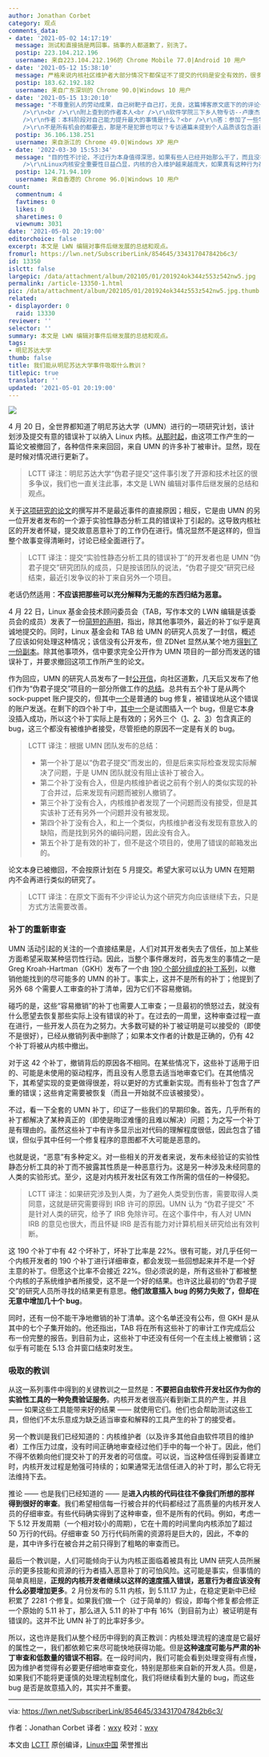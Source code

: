```yaml
---
author: Jonathan Corbet
category: 观点
comments_data:
- date: '2021-05-02 14:17:19'
  message: 测试和直接搞是两回事。搞事的人都道歉了，别洗了。
  postip: 223.104.212.196
  username: 来自223.104.212.196的 Chrome Mobile 77.0|Android 10 用户
- date: '2021-05-12 15:38:10'
  message: 严格来说内核社区维护者大部分情况下都保证不了提交的代码是安全有效的，很多问题都是在某些场景下才会暴露出来，单看代码根本看不出问题，而为了验证提交的代码去复现问题可能会有很高的成本，内核社区缺人缺钱，更是做不了了
  postip: 183.62.192.182
  username: 来自广东深圳的 Chrome 90.0|Windows 10 用户
- date: '2021-05-15 13:20:10'
  message: "不尊重别人的劳动成果，自己树靶子自己打，无良，这篇博客原文底下的的评论一样是批判。为了论文功利至此脸都不要了。这样的论文对科研也没什么价值。<br
    />\r\n<br />\r\n附上查到的作者本人<br />\r\n软件学院三下乡人物专访--卢康杰 <br />\r\n卢康杰，2005年到重庆大学软件学院读本科<br
    />\r\n作者：本科阶段对自己能力提升最大的事情是什么？<br />\r\n答：参加了一些学生工作，给我印象最深的就是当有一个机会在眼前的时候，一定要抓住它，机会稍纵即逝，要把握住自己的命运。<br
    />\r\n不是所有机会的都要去，那是不是犯罪也可以？专访通篇未提到个人品质该包含道德"
  postip: 36.106.138.251
  username: 来自浙江的 Chrome 49.0|Windows XP 用户
- date: '2022-03-30 15:53:34'
  message: "目的性不讨论，不过行为本身值得深思，如果有些人已经开始那么干了，而且没被发现，细思极恐。<br />\r\n这位中国的研究人员不一定是第一个有这个想法的人。<br
    />\r\nLinux内核安全重要性日益凸显，内核的合入维护越来越庞大，如果真有这种行为存在，维护者很难发现漏洞。"
  postip: 124.71.94.109
  username: 来自香港的 Chrome 96.0|Windows 10 用户
count:
  commentnum: 4
  favtimes: 0
  likes: 0
  sharetimes: 0
  viewnum: 3031
date: '2021-05-01 20:19:00'
editorchoice: false
excerpt: 本文是 LWN 编辑对事件后继发展的总结和观点。
fromurl: https://lwn.net/SubscriberLink/854645/334317047842b6c3/
id: 13350
islctt: false
largepic: /data/attachment/album/202105/01/201924ok344z553z542nw5.jpg
permalink: /article-13350-1.html
pic: /data/attachment/album/202105/01/201924ok344z553z542nw5.jpg.thumb.jpg
related:
- displayorder: 0
  raid: 13330
reviewer: ''
selector: ''
summary: 本文是 LWN 编辑对事件后继发展的总结和观点。
tags:
- 明尼苏达大学
thumb: false
title: 我们能从明尼苏达大学事件吸取什么教训？
titlepic: true
translator: ''
updated: '2021-05-01 20:19:00'
---
```


![](/data/attachment/album/202105/01/201924ok344z553z542nw5.jpg)


4 月 20 日，全世界都知道了明尼苏达大学（UMN）进行的一项研究计划，该计划涉及提交有意的错误补丁以纳入 Linux 内核。[从那时起](/article-13320-1.html)，由这项工作产生的一篇论文被撤回了，各种信件来来回回，来自 UMN 的许多补丁被审计。显然，现在是时候对情况进行更新了。



> 
> LCTT 译注：明尼苏达大学“伪君子提交”这件事引发了开源和技术社区的很多争议，我们也一直关注此事，本文是 LWN 编辑对事件后继发展的总结和观点。
> 
> 
> 


关于[这项研究的论文](https://github.com/QiushiWu/QiushiWu.github.io/blob/main/papers/OpenSourceInsecurity.pdf)的撰写并不是最近事件的直接原因；相反，它是由 UMN 的另一位开发者发布的一个源于实验性静态分析工具的错误补丁引起的。这导致内核社区的开发者怀疑，提交故意恶意补丁的工作仍在进行。情况显然不是这样的，但当整个故事变得清晰时，讨论已经全面进行了。



> 
> LCTT 译注：提交“实验性静态分析工具的错误补丁”的开发者也是 UMN “伪君子提交”研究团队的成员，只是按该团队的说法，“伪君子提交”研究已经结束，最近引发争议的补丁来自另外一个项目。
> 
> 
> 


老话仍然适用：**不应该把那些可以充分解释为无能的东西归结为恶意。**


4 月 22 日，Linux 基金会技术顾问委员会（TAB，写作本文的 LWN 编辑是该委员会的成员）发表了一份[简短的声明](https://lwn.net/Articles/854064/)，指出，除其他事项外，最近的补丁似乎是真诚地提交的。同时，Linux 基金会和 TAB 给 UMN 的研究人员发了一封信，概述了应该如何处理这种情况；该信没有公开发布，但 ZDNet 显然从某个地方[得到了一份副本](https://www.zdnet.com/article/the-linux-foundations-demands-to-the-university-of-minnesota-for-its-bad-linux-patches/)。除其他事项外，信中要求完全公开作为 UMN 项目的一部分而发送的错误补丁，并要求撤回这项工作所产生的论文。


作为回应，UMN 的研究人员发布了一封[公开信](/article-13330-1.html)，向社区道歉，几天后又发布了他们作为“伪君子提交”项目的一部分所做工作的[总结](https://www-users.cs.umn.edu/~kjlu/papers/full-disclosure.pdf)。总共有五个补丁是从两个 sock-puppet 账户提交的，但其中[一个](https://lwn.net/ml/linux-kernel/20200804183650.4024-1-jameslouisebond@gmail.com/)是普通的 bug 修复，被错误地从这个错误的账户发送。在剩下的四个补丁中，[其中一个](https://lwn.net/ml/linux-kernel/20200821031209.21279-1-acostag.ubuntu@gmail.com/#t)是试图插入一个 bug，但是它本身没插入成功，所以这个补丁实际上是有效的；另外三个（[1](https://lwn.net/ml/linux-kernel/20200809221453.10235-1-jameslouisebond@gmail.com/)、[2](https://lwn.net/ml/linux-kernel/20200821034458.22472-1-acostag.ubuntu@gmail.com/)、[3](https://lwn.net/ml/linux-kernel/20200821070537.30317-1-jameslouisebond%40gmail.com/)）包含真正的 bug，这三个都没有被维护者接受，尽管拒绝的原因不一定是有关的 bug。



> 
> LCTT 译注：根据 UMN 团队发布的总结：
> 
> 
> * 第一个补丁是以“伪君子提交”而发出的，但是后来实际检查发现实际解决了问题，于是 UMN 团队就没有阻止该补丁被合入。
> * 第二个补丁没有合入，但是内核维护者说之前有个别人的类似实现的补丁合并过，后来发现有问题而被别人撤销了。
> * 第三个补丁没有合入，内核维护者发现了一个问题而没有接受，但是其实该补丁还有另外一个问题并没有被发现。
> * 第四个补丁没有合入，和上一个类似，内核维护者没有发现有意放入的缺陷，而是找到另外的编码问题，因此没有合入。
> * 第五个补丁是有效的补丁，但不是这个项目的，使用了错误的邮箱发出的。
> 
> 
> 


论文本身已被撤回，不会按原计划在 5 月提交。希望大家可以认为 UMN 在短期内不会再进行类似的研究了。



> 
> LCTT 译注：在原文下面有不少评论认为这个研究方向应该继续下去，只是方式方法需要改善。
> 
> 
> 


### 补丁的重新审查


UMN 活动引起的关注的一个直接结果是，人们对其开发者失去了信任，加上某些方面希望采取某种惩罚性行动。因此，当整个事件爆发时，首先发生的事情之一是 Greg Kroah-Hartman（GKH）发布了一个由 [190 个部分组成的补丁系列](https://lwn.net/ml/linux-kernel/20210421130105.1226686-1-gregkh@linuxfoundation.org/)，以撤销他能找到的尽可能多的 UMN 的补丁。事实上，这并不是所有的补丁；他提到了另外 68 个需要人工审查的补丁清单，因为它们不容易撤销。


碰巧的是，这些“容易撤销”的补丁也需要人工审查；一旦最初的愤怒过去，就没有什么愿望去恢复那些实际上没有错误的补丁。在过去的一周里，这种审查过程一直在进行，一些开发人员在为之努力。大多数可疑的补丁被证明是可以接受的（即使不是很好），已经从撤销列表中删除了；如果本文作者的计数是正确的，仍有 42 个补丁将被从内核中撤出。


对于这 42 个补丁，撤销背后的原因各不相同。在某些情况下，这些补丁适用于旧的、可能是未使用的驱动程序，而且没有人愿意去适当地审查它们。在其他情况下，其希望实现的变更做得很差，将以更好的方式重新实现。而有些补丁包含了严重的错误；这些肯定需要被恢复（而且一开始就不应该被接受）。


不过，看一下全套的 UMN 补丁，印证了一些我们的早期印象。首先，几乎所有的补丁都解决了某种真正的（即使是晦涩难懂的且难以解决）问题；为之写一个补丁是有理由的。虽然这些补丁中有许多显示出对代码的理解程度很低，因此包含了错误，但似乎其中任何一个修复程序的意图都不大可能是恶意的。


也就是说，“恶意”有多种定义。对一些相关的开发者来说，发布未经验证的实验性静态分析工具的补丁而不披露其性质是一种恶意行为。这是另一种涉及未经同意的人类的实验形式。至少，这是对内核开发社区有效工作所需的信任的一种侵犯。



> 
> LCTT 译注：如果研究涉及到人类，为了避免人类受到伤害，需要取得人类同意，这就是研究需要得到 IRB 许可的原因。UMN 认为 “伪君子提交” 不是针对人类的研究，给予了 IRB 免除许可。在这个事件中，有人对 UMN IRB 的意见也很大，而且怀疑 IRB 是否有能力对计算机相关研究给出有效判断。
> 
> 
> 


这 190 个补丁中有 42 个坏补丁，坏补丁比率是 22%。很有可能，对几乎任何一个内核开发者的 190 个补丁进行详细审查，都会发现一些回想起来并不是一个好主意的补丁。但愿这个比率不会接近 22%。但必须说的是，所有这些补丁都被整个内核的子系统维护者所接受，这不是一个好的结果。也许这比最初的“伪君子提交”的研究人员所寻找的结果更有意思。**他们故意插入 bug 的努力失败了，但却在无意中增加几十个 bug**。


同时，还有一份不能干净地撤销的补丁清单。这个名单还没有公布，但 GKH 是从其中的七个子集开始的。他还指出，TAB 将在所有这些补丁的审计工作完成后公布一份完整的报告。到目前为止，这些补丁中还没有任何一个在主线上被撤销；这似乎有可能在 5.13 合并窗口结束时发生。


### 吸取的教训


从这一系列事件中得到的关键教训之一显然是：**不要把自由软件开发社区作为你的实验性工具的一种免费验证服务**。内核开发者很高兴看到新工具的产生，并且 —— 如果这些工具能带来好的结果 —— 就使用它们。他们也会帮助测试这些工具，但他们不太乐意成为缺乏适当审查和解释的工具产生的补丁的接受者。


另一个教训是我们已经知道的：内核维护者（以及许多其他自由软件项目的维护者）工作压力过度，没有时间正确地审查经过他们手中的每一个补丁。因此，他们不得不依赖向他们提交补丁的开发者的可信度。可以说，当这种信任得到妥善建立时，内核开发过程是勉强可持续的；如果通常无法信任进入的补丁时，那么它将无法维持下去。


推论 —— 也是我们已经知道的 —— 是**进入内核的代码往往不像我们所想的那样得到很好的审查**。我们希望相信每一行被合并的代码都经过了高质量的内核开发人员的仔细审查。有些代码确实得到了这种审查，但不是所有的代码。例如，考虑一下 5.12 开发周期（一个相对较小的周期），它在十周的时间里向内核添加了超过 50 万行的代码。仔细审查 50 万行代码所需的资源将是巨大的，因此，不幸的是，其中许多行在被合并之前只得到了粗略的审查而已。


最后一个教训是，人们可能倾向于认为内核正面临着被具有比 UMN 研究人员所展示的更多技能和资源的行为者插入恶意补丁的可怕风险。这可能是事实，但事情的简单真相是，**正规的内核开发者继续以这样的速度插入错误，恶意行为者应该没有什么必要增加更多**。2 月份发布的 5.11 内核，到 5.11.17 为止，在稳定更新中已经积累了 2281 个修复。如果我们做一个（过于简单的）假设，即每个修复都会修正一个原始的 5.11 补丁，那么进入 5.11 的补丁中有 16%（到目前为止）被证明是有错误的。这并不比 UMN 补丁的比率好多少。


所以，这也许是我们从整个经历中得到的真正教训：内核处理流程的速度是它最好的属性之一，我们都依赖它来尽可能快地获得功能。但是**这种速度可能与严肃的补丁审查和低数量的错误不相容**。在一段时间内，我们可能会看到处理变得有点慢，因为维护者觉得有必要更仔细地审查变化，特别是那些来自新的开发人员。但是，如果我们不能将更谨慎的处理流程制度化，我们将继续看到大量的 bug，而这些 bug 是否是故意插入的，其实并不重要。




---


via: <https://lwn.net/SubscriberLink/854645/334317047842b6c3/> 


作者：Jonathan Corbet 译者：[wxy](https://github.com/wxy) 校对：[wxy](https://github.com/wxy)


本文由 [LCTT](https://github.com/LCTT/TranslateProject) 原创编译，[Linux中国](/article-13349-1.html) 荣誉推出